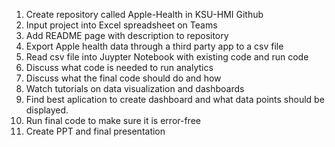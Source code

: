 1. Create repository called Apple-Health in KSU-HMI Github
2. Input project into Excel spreadsheet on Teams
3. Add README page with description to repository
4. Export Apple health data through a third party app to a csv file
5. Read csv file into Juypter Notebook with existing code and run code
6. Discuss what code is needed to run analytics
7. Discuss what the final code should do and how
8. Watch tutorials on data visualization and dashboards
9. Find best aplication to create dashboard and what data points should be displayed.
10. Run final code to make sure it is error-free
11. Create PPT and final presentation

